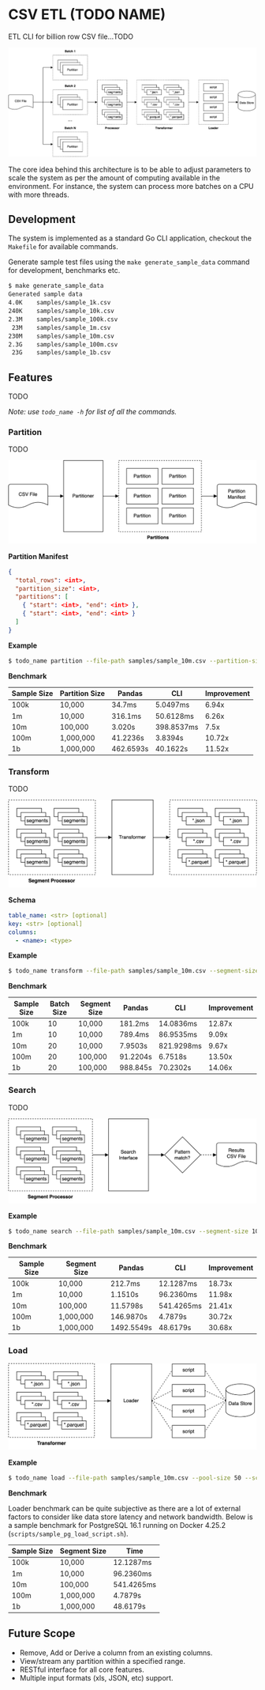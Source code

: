 # CSV ETL (TODO NAME)

ETL CLI for billion row CSV file...TODO

![system](docs/diagrams/system.png)

The core idea behind this architecture is to be able to adjust parameters to scale the system as per the amount of computing available in the environment. For instance, the system can process more batches on a CPU with more threads.

## Development

The system is implemented as a standard Go CLI application, checkout the `Makefile` for available commands.

Generate sample test files using the `make generate_sample_data` command for development, benchmarks etc.

```sh
$ make generate_sample_data
Generated sample data
4.0K    samples/sample_1k.csv
240K    samples/sample_10k.csv
2.3M    samples/sample_100k.csv
 23M    samples/sample_1m.csv
230M    samples/sample_10m.csv
2.3G    samples/sample_100m.csv
 23G    samples/sample_1b.csv
```

## Features

TODO

_Note: use `todo_name -h` for list of all the commands._

### Partition

TODO

![partitioner](docs/diagrams/partitioner.png)

**Partition Manifest**

```json
{
  "total_rows": <int>,
  "partition_size": <int>,
  "partitions": [
    { "start": <int>, "end": <int> },
    { "start": <int>, "end": <int> }
  ]
}
```

**Example**

```sh
$ todo_name partition --file-path samples/sample_10m.csv --partition-size 100000
```

**Benchmark**

| Sample Size | Partition Size | Pandas    | CLI        | Improvement |
| ----------- | -------------- | --------- | ---------- | ----------- |
| 100k        | 10,000         | 34.7ms    | 5.0497ms   | 6.94x       |
| 1m          | 10,000         | 316.1ms   | 50.6128ms  | 6.26x       |
| 10m         | 100,000        | 3.020s    | 398.8537ms | 7.5x        |
| 100m        | 1,000,000      | 41.2236s  | 3.8394s    | 10.72x      |
| 1b          | 1,000,000      | 462.6593s | 40.1622s   | 11.52x      |

### Transform

TODO

![transformer](docs/diagrams/transformer.png)

**Schema**

```yaml
table_name: <str> [optional]
key: <str> [optional]
columns:
  - <name>: <type>
```

**Example**

```sh
$ todo_name transform --file-path samples/sample_10m.csv --segment-size 10000
```

**Benchmark**

| Sample Size | Batch Size | Segment Size | Pandas   | CLI        | Improvement |
| ----------- | ---------- | ------------ | -------- | ---------- | ----------- |
| 100k        | 10         | 10,000       | 181.2ms  | 14.0836ms  | 12.87x      |
| 1m          | 10         | 10,000       | 789.4ms  | 86.9535ms  | 9.09x       |
| 10m         | 20         | 10,000       | 7.9503s  | 821.9298ms | 9.67x       |
| 100m        | 20         | 100,000      | 91.2204s | 6.7518s    | 13.50x      |
| 1b          | 20         | 100,000      | 988.845s | 70.2302s   | 14.06x      |

### Search

TODO

![search-interface](docs/diagrams/search-interface.png)

**Example**

```sh
$ todo_name search --file-path samples/sample_10m.csv --segment-size 10000 --pattern abc
```

**Benchmark**

| Sample Size | Segment Size | Pandas     | CLI        | Improvement |
| ----------- | ------------ | ---------- | ---------- | ----------- |
| 100k        | 10,000       | 212.7ms    | 12.1287ms  | 18.73x      |
| 1m          | 10,000       | 1.1510s    | 96.2360ms  | 11.98x      |
| 10m         | 100,000      | 11.5798s   | 541.4265ms | 21.41x      |
| 100m        | 1,000,000    | 146.9870s  | 4.7879s    | 30.72x      |
| 1b          | 1,000,000    | 1492.5549s | 48.6179s   | 30.68x      |

### Load

![loader](docs/diagrams/loader.png)

**Example**

```sh
$ todo_name load --file-path samples/sample_10m.csv --pool-size 50 --script-path ./scripts/sample_load_script.sh
```

**Benchmark**

Loader benchmark can be quite subjective as there are a lot of external factors to consider like data store latency and network bandwidth. Below is a sample benchmark for PostgreSQL 16.1 running on Docker 4.25.2 (`scripts/sample_pg_load_script.sh`).

| Sample Size | Segment Size | Time       |
| ----------- | ------------ | ---------- |
| 100k        | 10,000       | 12.1287ms  |
| 1m          | 10,000       | 96.2360ms  |
| 10m         | 100,000      | 541.4265ms |
| 100m        | 1,000,000    | 4.7879s    |
| 1b          | 1,000,000    | 48.6179s   |

## Future Scope

- Remove, Add or Derive a column from an existing columns.
- View/stream any partition within a specified range.
- RESTful interface for all core features.
- Multiple input formats (xls, JSON, etc) support.